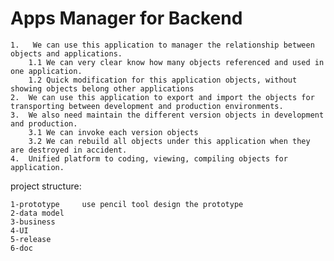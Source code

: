 # Apps Manager for Backend

	1.   We can use this application to manager the relationship between objects and applications.
		1.1	We can very clear know how many objects referenced and used in one application.
        1.2	Quick modification for this application objects, without showing objects belong other applications
	2.	We can use this application to export and import the objects for transporting between development and production environments.
	3.	We also need maintain the different version objects in development and production.
        3.1	We can invoke each version objects
        3.2	We can rebuild all objects under this application when they are destroyed in accident.
	4.	Unified platform to coding, viewing, compiling objects for application.

project structure:

	1-prototype		use pencil tool design the prototype
	2-data model
	3-business
	4-UI
	5-release
	6-doc
